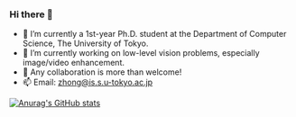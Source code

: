 ### Hi there 👋

- 🌱 I’m currently a 1st-year Ph.D. student at the Department of Computer Science, The University of Tokyo.
- 🔭 I’m currently working on low-level vision problems, especially image/video enhancement.
- 👯 Any collaboration is more than welcome!
- 📫 Email: zhong@is.s.u-tokyo.ac.jp

[![Anurag's GitHub stats](https://github-readme-stats.vercel.app/api?username=zzh-tech&count_private=true&show_icons=true&theme=gruvbox)](https://github.com/anuraghazra/github-readme-stats)
